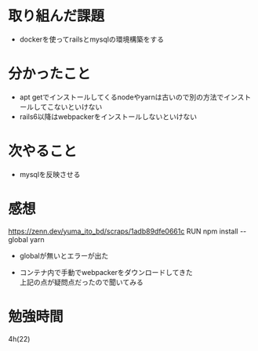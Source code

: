 # 取り組んだ課題
- dockerを使ってrailsとmysqlの環境構築をする
# 分かったこと
- apt getでインストールしてくるnodeやyarnは古いので別の方法でインストールしてこないといけない
- rails6以降はwebpackerをインストールしないといけない
# 次やること
- mysqlを反映させる
# 感想
https://zenn.dev/yuma_ito_bd/scraps/1adb89dfe0661c
RUN npm install --global yarn  
- globalが無いとエラーが出た

- コンテナ内で手動でwebpackerをダウンロードしてきた  
上記の点が疑問点だったので聞いてみる
# 勉強時間
4h(22)
